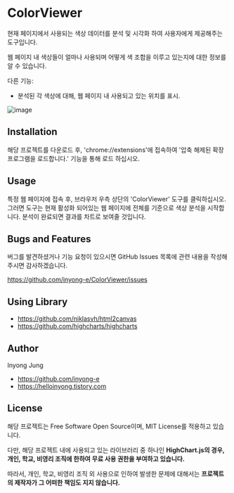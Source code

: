 # ColorViewer

현재 페이지에서 사용되는 색상 데이터를 분석 및 시각화 하여 사용자에게 제공해주는 도구입니다.

웹 페이지 내 색상들이 얼마나 사용되며 어떻게 색 조합을 이루고 있는지에 대한 정보를 알 수 있습니다.

다른 기능:

- 분석된 각 색상에 대해, 웹 페이지 내 사용되고 있는 위치를 표시.

![image](https://user-images.githubusercontent.com/13481627/89705551-63742080-d999-11ea-91a9-24ed6e502194.png)

## Installation

해당 프로젝트를 다운로드 후, 'chrome://extensions'에 접속하여 '압축 해제된 확장 프로그램을 로드합니다.' 기능을 통해 로드 하십시오.

## Usage

특정 웹 페이지에 접속 후, 브라우저 우측 상단의 'ColorViewer' 도구를 클릭하십시오. 그러면 도구는 현재 활성화 되어있는 웹 페이지에 전체를 기준으로 색상 분석을 시작합니다. 분석이 완료되면 결과를 차트로 보여줄 것입니다.

## Bugs and Features

버그를 발견하셨거나 기능 요청이 있으시면 GitHub Issues 목록에 관련 내용을 작성해 주시면 감사하겠습니다.

https://github.com/inyong-e/ColorViewer/issues

## Using Library

- https://github.com/niklasvh/html2canvas
- https://github.com/highcharts/highcharts

## Author

Inyong Jung

- https://github.com/inyong-e
- https://helloinyong.tistory.com

## License

해당 프로젝트는 Free Software Open Source이며, MIT License를 적용하고 있습니다.

다만, 해당 프로젝트 내에 사용되고 있는 라이브러리 중 하나인 **HighChart.js의 경우, 개인, 학교, 비영리 조직에 한하여 무료 사용 권한을 부여하고 있습니다.**

따라서, 개인, 학교, 비영리 조직 외 사용으로 인하여 발생한 문제에 대해서는 **프로젝트의 제작자가 그 어떠한 책임도 지지 않습니다.**
